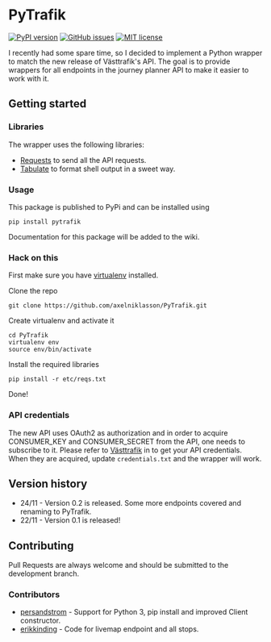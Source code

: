 # PyTrafik
[![PyPI version](https://badge.fury.io/py/PyTrafik.svg)](https://badge.fury.io/py/PyTrafik)
[![GitHub issues](https://img.shields.io/github/issues/axelniklasson/PyTrafik.svg)](https://github.com/axelniklasson/PyTrafik/issues)
[![MIT license](http://img.shields.io/badge/license-MIT-brightgreen.svg)](http://opensource.org/licenses/MIT)

I recently had some spare time, so I decided to implement a Python wrapper to match the new release of Västtrafik's API. The goal is to provide wrappers for all endpoints in the journey planner API to make it easier to work with it.

## Getting started
### Libraries
The wrapper uses the following libraries:
* [Requests](http://docs.python-requests.org/en/latest/) to send all the API requests.
* [Tabulate](https://pypi.python.org/pypi/tabulate) to format shell output in a sweet way.

### Usage
This package is published to PyPi and can be installed using
```
pip install pytrafik
```
Documentation for this package will be added to the wiki.

### Hack on this
First make sure you have [virtualenv](https://virtualenv.readthedocs.org/en/latest/) installed.

Clone the repo
```
git clone https://github.com/axelniklasson/PyTrafik.git
```
Create virtualenv and activate it
```
cd PyTrafik
virtualenv env
source env/bin/activate
```
Install the required libraries
```
pip install -r etc/reqs.txt
```
Done!

### API credentials
The new API uses OAuth2 as authorization and in order to acquire CONSUMER_KEY and CONSUMER_SECRET from the API, one needs to subscribe to it. Please refer to [Västtrafik](https://labs.vasttrafik.se) in to get your API credentials. When they are acquired, update ```credentials.txt``` and the wrapper will work.

## Version history
* 24/11 - Version 0.2 is released. Some more endpoints covered and renaming to PyTrafik.
* 22/11 - Version 0.1 is released!

## Contributing
Pull Requests are always welcome and should be submitted to the development branch.

### Contributors
* [persandstrom](https://github.com/persandstrom) - Support for Python 3, pip install and improved Client constructor.
* [erikkinding](https://github.com/erikkinding) - Code for livemap endpoint and all stops.
